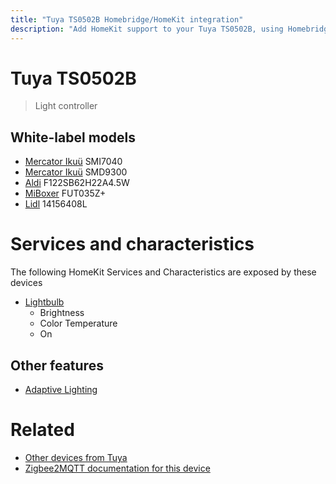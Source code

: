 ```yaml
---
title: "Tuya TS0502B Homebridge/HomeKit integration"
description: "Add HomeKit support to your Tuya TS0502B, using Homebridge, Zigbee2MQTT and homebridge-z2m."
---
```

<!---
This file has been GENERATED using src/docgen/docgen.ts
DO NOT EDIT THIS FILE MANUALLY!
-->
# Tuya TS0502B
> Light controller


## White-label models
* [Mercator Ikuü](../index.md#mercator_ikuu) SMI7040
* [Mercator Ikuü](../index.md#mercator_ikuu) SMD9300
* [Aldi](../index.md#aldi) F122SB62H22A4.5W
* [MiBoxer](../index.md#miboxer) FUT035Z+
* [Lidl](../index.md#lidl) 14156408L

# Services and characteristics
The following HomeKit Services and Characteristics are exposed by
these devices

* [Lightbulb](../../light.md)
  * Brightness
  * Color Temperature
  * On

## Other features
* [Adaptive Lighting](../../light.md)

# Related
* [Other devices from Tuya](../index.md#tuya)
* [Zigbee2MQTT documentation for this device](https://www.zigbee2mqtt.io/devices/TS0502B.html)